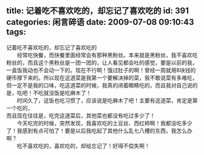 title: 记着吃不喜欢吃的，却忘记了喜欢吃的
id: 391
categories: 闲言碎语
date: 2009-07-08 09:10:43
tags:
---

记着吃不喜欢吃的，却忘记了喜欢吃的
</br>　　经常吃快餐，而快餐里面经常会有那种黑粉丝。本来就是黑粉丝，我不喜欢吃粉丝的，而且这个黑粉丝是一团一团的，让人看见都会吐的感觉，要是以前的我，一盒饭我动也不会动一下的。现在不行啊！饿过肚子的啊！曾经一周就用8块钱的硬币撑下来的。所以现在这道菜是我第一个要解决掉的菜，我不敢说菜有多难吃，但一定不是我的口味，吃这道菜的时候，我真的闭着眼睛吃的，而且我对自己说的是，吃吧！不吃就没饭是吃麻木了！
</br>　　时间久了，这饭也吃习惯了，应该说是吃麻木了吧！主要有这道菜，肯定是第一个吃的，
</br>而且现在往往是，吃完这道菜后，其他菜也都没有吃过多少了！
</br>　　今天吃完的时候，突然发现，我喜欢吃的土豆丝、西红柿啊！我都没吃多少了！我感到有点可怕了！要是以后我吃起了其他什么乱七八槽的东西，我怎么办啊？
</br>　　吃不喜欢吃的，喜欢吃的，却给忘记了！好得不偿失啊！
